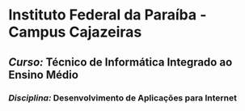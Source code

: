 # Instituto Federal da Paraíba - Campus Cajazeiras

## *Curso:* Técnico de Informática Integrado ao Ensino Médio

### *Disciplina:* Desenvolvimento de Aplicações para Internet 
